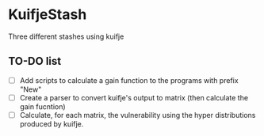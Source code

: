 # KuifjeStash
Three different stashes using kuifje

## TO-DO list
- [ ] Add scripts to calculate a gain function to the programs with prefix "New"
- [ ] Create a parser to convert kuifje's output to matrix (then calculate the gain fucntion)
- [ ] Calculate, for each matrix, the vulnerability using the hyper distributions produced by kuifje.
